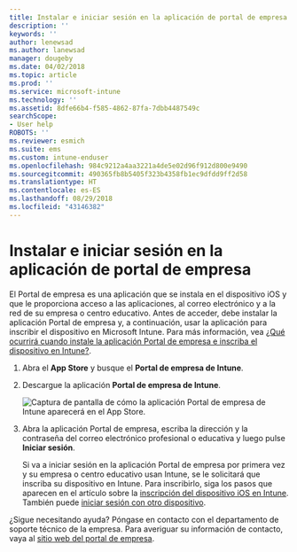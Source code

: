 ```yaml
---
title: Instalar e iniciar sesión en la aplicación de portal de empresa | Microsoft Docs
description: ''
keywords: ''
author: lenewsad
ms.author: lanewsad
manager: dougeby
ms.date: 04/02/2018
ms.topic: article
ms.prod: ''
ms.service: microsoft-intune
ms.technology: ''
ms.assetid: 8dfe66b4-f585-4862-87fa-7dbb4487549c
searchScope:
- User help
ROBOTS: ''
ms.reviewer: esmich
ms.suite: ems
ms.custom: intune-enduser
ms.openlocfilehash: 984c9212a4aa3221a4de5e02d96f912d800e9490
ms.sourcegitcommit: 490365fb8b5405f323b4358fb1ec9dfdd9ff2d58
ms.translationtype: HT
ms.contentlocale: es-ES
ms.lasthandoff: 08/29/2018
ms.locfileid: "43146382"
---
```

# <a name="install-and-sign-in-to-the-company-portal-app"></a>Instalar e iniciar sesión en la aplicación de portal de empresa

El Portal de empresa es una aplicación que se instala en el dispositivo iOS y que le proporciona acceso a las aplicaciones, al correo electrónico y a la red de su empresa o centro educativo. Antes de acceder, debe instalar la aplicación Portal de empresa y, a continuación, usar la aplicación para inscribir el dispositivo en Microsoft Intune. Para más información, vea [¿Qué ocurrirá cuando instale la aplicación Portal de empresa e inscriba el dispositivo en Intune?](what-happens-if-you-install-the-company-portal-app-and-enroll-your-device-in-intune-ios.md).

1.  Abra el **App Store** y busque el **Portal de empresa de Intune**.

2.  Descargue la aplicación **Portal de empresa de Intune**.

    ![Captura de pantalla de cómo la aplicación Portal de empresa de Intune aparecerá en el App Store.](./media/cp_iosredesign_after_1803_04.png)

3.  Abra la aplicación Portal de empresa, escriba la dirección y la contraseña del correo electrónico profesional o educativa y luego pulse **Iniciar sesión**.

    Si va a iniciar sesión en la aplicación Portal de empresa por primera vez y su empresa o centro educativo usan Intune, se le solicitará que inscriba su dispositivo en Intune. Para inscribirlo, siga los pasos que aparecen en el artículo sobre la [inscripción del dispositivo iOS en Intune](enroll-your-device-in-intune-ios.md). También puede [iniciar sesión con otro dispositivo](https://docs.microsoft.com/intune-user-help/sign-in-to-the-company-portal#signing-in-from-another-device).

¿Sigue necesitando ayuda? Póngase en contacto con el departamento de soporte técnico de la empresa. Para averiguar su información de contacto, vaya al [sitio web del portal de empresa](https://go.microsoft.com/fwlink/?linkid=2010980).

